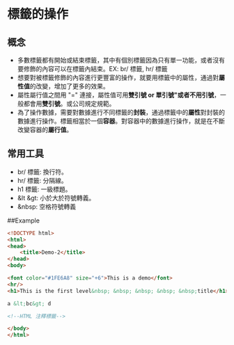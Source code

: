 # 標籤的操作

## 概念
- 多數標籤都有開始或結束標籤，其中有個別標籤因為只有單一功能，或者沒有要修飾的內容可以在標籤內結束。EX: br/ 標籤, hr/ 標籤
- 想要對被標籤修飾的內容進行更豐富的操作，就要用標籤中的屬性，通過對**屬性值**的改變，增加了更多的效果。
- 屬性屬行值之間用 "=" 連接，屬性值可用**雙引號 or 單引號"或者不用引號**，一般都會用**雙引號**。或公司規定規範。
- 為了操作數據，需要對數據進行不同標籤的**封裝**，通過標籤中的**屬性**對封裝的數據進行操作。標籤相當於一個**容器**。對容器中的數據進行操作，就是在不斷改變容器的**屬行值**。

## 常用工具
- br/ 標籤: 換行符。
- hr/ 標籤: 分隔線。
- h1 標籤: 一級標題。
- &lt &gt: 小於大於符號轉義。
- &nbsp: 空格符號轉義

##Example
```html
<!DOCTYPE html>
<html>
<head>
	<title>Demo-2</title>
</head>
<body>

<font color="#1FE6A8" size="+6">This is a demo</font>
<hr/>
<h1>This is the first level&nbsp; &nbsp; &nbsp; &nbsp; &nbsp;title</h1>

a &lt;bc&gt; d

<!--HTML 注釋標籤-->

</body>
</html>
```

